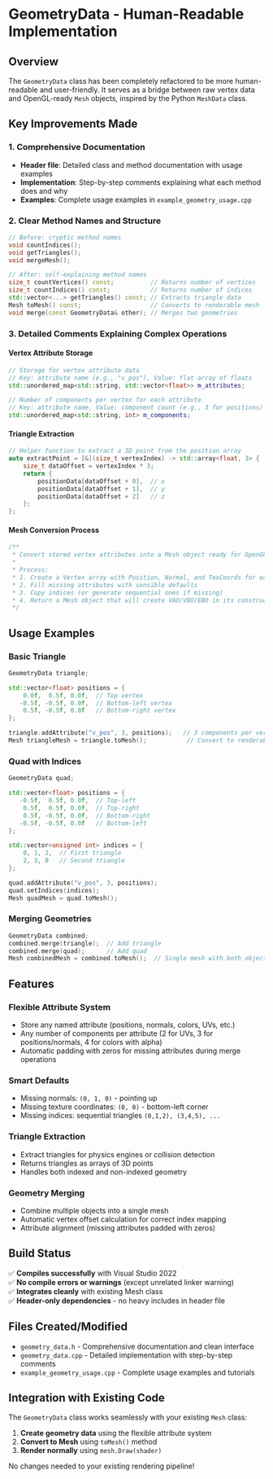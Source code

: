 # GeometryData - Human-Readable Implementation

## Overview

The `GeometryData` class has been completely refactored to be more human-readable and user-friendly. It serves as a bridge between raw vertex data and OpenGL-ready `Mesh` objects, inspired by the Python `MeshData` class.

## Key Improvements Made

### 1. Comprehensive Documentation
- **Header file**: Detailed class and method documentation with usage examples
- **Implementation**: Step-by-step comments explaining what each method does and why
- **Examples**: Complete usage examples in `example_geometry_usage.cpp`

### 2. Clear Method Names and Structure
```cpp
// Before: cryptic method names
void countIndices();
void getTriangles();
void mergeMesh();

// After: self-explaining method names
size_t countVertices() const;          // Returns number of vertices
size_t countIndices() const;           // Returns number of indices  
std::vector<...> getTriangles() const; // Extracts triangle data
Mesh toMesh() const;                   // Converts to renderable mesh
void merge(const GeometryData& other); // Merges two geometries
```

### 3. Detailed Comments Explaining Complex Operations

#### Vertex Attribute Storage
```cpp
// Storage for vertex attribute data
// Key: attribute name (e.g., "v_pos"), Value: flat array of floats
std::unordered_map<std::string, std::vector<float>> m_attributes;

// Number of components per vertex for each attribute
// Key: attribute name, Value: component count (e.g., 3 for positions)
std::unordered_map<std::string, int> m_components;
```

#### Triangle Extraction
```cpp
// Helper function to extract a 3D point from the position array
auto extractPoint = [&](size_t vertexIndex) -> std::array<float, 3> {
    size_t dataOffset = vertexIndex * 3;
    return { 
        positionData[dataOffset + 0],  // x
        positionData[dataOffset + 1],  // y 
        positionData[dataOffset + 2]   // z
    };
};
```

#### Mesh Conversion Process
```cpp
/**
 * Convert stored vertex attributes into a Mesh object ready for OpenGL rendering
 * 
 * Process:
 * 1. Create a Vertex array with Position, Normal, and TexCoords for each vertex
 * 2. Fill missing attributes with sensible defaults
 * 3. Copy indices (or generate sequential ones if missing)
 * 4. Return a Mesh object that will create VAO/VBO/EBO in its constructor
 */
```

## Usage Examples

### Basic Triangle
```cpp
GeometryData triangle;

std::vector<float> positions = {
    0.0f,  0.5f, 0.0f,  // Top vertex
   -0.5f, -0.5f, 0.0f,  // Bottom-left vertex
    0.5f, -0.5f, 0.0f   // Bottom-right vertex
};

triangle.addAttribute("v_pos", 3, positions);   // 3 components per vertex (x,y,z)
Mesh triangleMesh = triangle.toMesh();           // Convert to renderable mesh
```

### Quad with Indices
```cpp
GeometryData quad;

std::vector<float> positions = {
   -0.5f,  0.5f, 0.0f,  // Top-left
    0.5f,  0.5f, 0.0f,  // Top-right
    0.5f, -0.5f, 0.0f,  // Bottom-right
   -0.5f, -0.5f, 0.0f   // Bottom-left
};

std::vector<unsigned int> indices = {
    0, 1, 2,  // First triangle
    2, 3, 0   // Second triangle
};

quad.addAttribute("v_pos", 3, positions);
quad.setIndices(indices);
Mesh quadMesh = quad.toMesh();
```

### Merging Geometries
```cpp
GeometryData combined;
combined.merge(triangle);  // Add triangle
combined.merge(quad);      // Add quad
Mesh combinedMesh = combined.toMesh();  // Single mesh with both objects
```

## Features

### Flexible Attribute System
- Store any named attribute (positions, normals, colors, UVs, etc.)
- Any number of components per attribute (2 for UVs, 3 for positions/normals, 4 for colors with alpha)
- Automatic padding with zeros for missing attributes during merge operations

### Smart Defaults
- Missing normals: `(0, 1, 0)` - pointing up
- Missing texture coordinates: `(0, 0)` - bottom-left corner  
- Missing indices: sequential triangles `(0,1,2), (3,4,5), ...`

### Triangle Extraction
- Extract triangles for physics engines or collision detection
- Returns triangles as arrays of 3D points
- Handles both indexed and non-indexed geometry

### Geometry Merging
- Combine multiple objects into a single mesh
- Automatic vertex offset calculation for correct index mapping
- Attribute alignment (missing attributes padded with zeros)

## Build Status

✅ **Compiles successfully** with Visual Studio 2022  
✅ **No compile errors or warnings** (except unrelated linker warning)  
✅ **Integrates cleanly** with existing Mesh class  
✅ **Header-only dependencies** - no heavy includes in header file  

## Files Created/Modified

- `geometry_data.h` - Comprehensive documentation and clean interface
- `geometry_data.cpp` - Detailed implementation with step-by-step comments  
- `example_geometry_usage.cpp` - Complete usage examples and tutorials

## Integration with Existing Code

The `GeometryData` class works seamlessly with your existing `Mesh` class:

1. **Create geometry data** using the flexible attribute system
2. **Convert to Mesh** using `toMesh()` method  
3. **Render normally** using `mesh.Draw(shader)`

No changes needed to your existing rendering pipeline!
